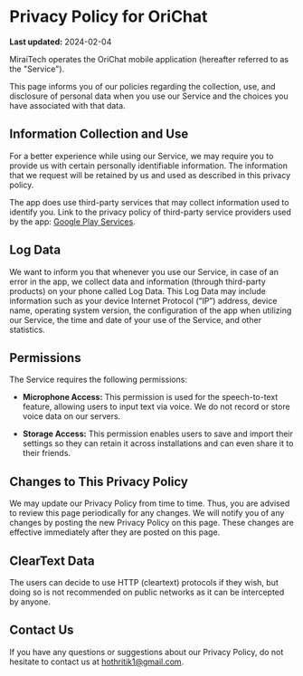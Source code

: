 # Privacy Policy for OriChat

**Last updated:** 2024-02-04

MiraiTech operates the OriChat mobile application (hereafter referred to as the "Service").

This page informs you of our policies regarding the collection, use, and disclosure of personal data when you use our Service and the choices you have associated with that data.

## Information Collection and Use

For a better experience while using our Service, we may require you to provide us with certain personally identifiable information. The information that we request will be retained by us and used as described in this privacy policy.

The app does use third-party services that may collect information used to identify you. Link to the privacy policy of third-party service providers used by the app: [Google Play Services](https://www.google.com/policies/privacy/).

## Log Data

We want to inform you that whenever you use our Service, in case of an error in the app, we collect data and information (through third-party products) on your phone called Log Data. This Log Data may include information such as your device Internet Protocol (“IP”) address, device name, operating system version, the configuration of the app when utilizing our Service, the time and date of your use of the Service, and other statistics.

## Permissions

The Service requires the following permissions:

- **Microphone Access:** This permission is used for the speech-to-text feature, allowing users to input text via voice. We do not record or store voice data on our servers.

- **Storage Access:** This permission enables users to save and import their settings so they can retain it across installations and can even share it to their friends.

## Changes to This Privacy Policy

We may update our Privacy Policy from time to time. Thus, you are advised to review this page periodically for any changes. We will notify you of any changes by posting the new Privacy Policy on this page. These changes are effective immediately after they are posted on this page.

## ClearText Data

The users can decide to use HTTP (cleartext) protocols if they wish, but doing so is not recommended on public networks as it can be intercepted by anyone.

## Contact Us

If you have any questions or suggestions about our Privacy Policy, do not hesitate to contact us at [hothritik1@gmail.com](mailto:hothritik1@gmail.com).